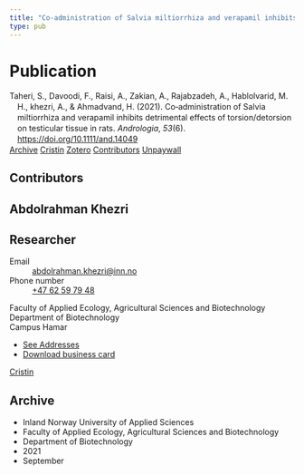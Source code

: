 ```yaml
---
title: "Co‐administration of Salvia miltiorrhiza and verapamil inhibits detrimental effects of torsion/detorsion on testicular tissue in rats"
type: pub
---
```

<h1>Publication</h1>
<article id="csl-bib-container-989RIYQP" class="csl-bib-container">
  <div class="csl-bib-body" style="line-height: 1.35; padding-left: 1em; text-indent:-1em;">
  <div class="csl-entry">Taheri, S., Davoodi, F., Raisi, A., Zakian, A., Rajabzadeh, A., Hablolvarid, M. H., khezri, A., &amp; Ahmadvand, H. (2021). Co&#x2010;administration of Salvia miltiorrhiza and verapamil inhibits detrimental effects of torsion/detorsion on testicular tissue in rats. <i>Andrologia</i>, <i>53</i>(6). <a href="https://doi.org/10.1111/and.14049">https://doi.org/10.1111/and.14049</a></div>
</div>
  <div class="csl-bib-buttons">
    <a href="#taxonomy-article-989RIYQP" class="csl-bib-button">Archive</a>
    <a href="https://app.cristin.no/results/show.jsf?id=1935109" alt="Cristin URL" class="csl-bib-button">Cristin</a>
    <a href="http://zotero.org/groups/5022929/items/989RIYQP" alt="Zotero URL" class="csl-bib-button">Zotero</a>
    <a href="#contributors-article-989RIYQP" class="csl-bib-button">Contributors</a>
    <a href="https://doi.org/10.1111/and.14049" class="csl-bib-button">Unpaywall</a>
  </div>
  <div id="csl-bib-meta-container-989RIYQP"></div>
</article>
<div id="csl-bib-meta-989RIYQP" class="csl-bib-meta">
  <article id="contributors-article-989RIYQP" class="contributors-article">
    <h1>Contributors</h1>
    <div class="personas">
<div class="vrtx-hinn-person-card">
<div class="photo">
<i class="lar la-user-circle missing-person"></i>
</div>
<div class="info">
<hgroup><h1>Abdolrahman Khezri</h1>
<h2>Researcher</h2>
</hgroup><dl>
<dt>Email</dt>
<dd>
<a href="mailto:abdolrahman.khezri@inn.no">abdolrahman.khezri@inn.no</a>
</dd>
<dt>Phone number</dt>
<dd><a href="tel:+4762597948">
+47 62 59 79 48
</a></dd>
</dl>
<p>
Faculty of Applied Ecology, Agricultural Sciences and Biotechnology<br>
Department of Biotechnology<br>
Campus Hamar
</p>
<ul class="vrtx-hinn-links">
<li><a href="https://www.inn.no/english/find-an-employee/abdolrahman-khezri.html#vrtx-hinn-addresses">See Addresses</a></li>
<li><a href="https://www.inn.no/english/find-an-employee/abdolrahman-khezri.html?vrtx=vcf">Download business card</a></li>
</ul>
</div>
</div>
<a href="https://app.cristin.no/persons/show.jsf?id=653469" alt="Cristin URL" class="personas-cristin">Cristin</a>
</div>
  </article>
  <article id="taxonomy-article-989RIYQP" class="taxonomy-article">
    <h1>Archive</h1>
    <ul>
      <li>Inland Norway University of Applied Sciences</li>
      <li>Faculty of Applied Ecology, Agricultural Sciences and Biotechnology</li>
      <li>Department of Biotechnology</li>
      <li>2021</li>
      <li>September</li>
    </ul>
  </article>
</div>
